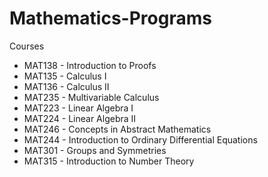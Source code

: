 # Mathematics-Programs
Courses
- MAT138 - Introduction to Proofs
- MAT135 - Calculus I
- MAT136 - Calculus II
- MAT235 - Multivariable Calculus
- MAT223 - Linear Algebra I
- MAT224 - Linear Algebra II
- MAT246 - Concepts in Abstract Mathematics
- MAT244 - Introduction to Ordinary Differential Equations
- MAT301 - Groups and Symmetries
- MAT315 - Introduction to Number Theory
